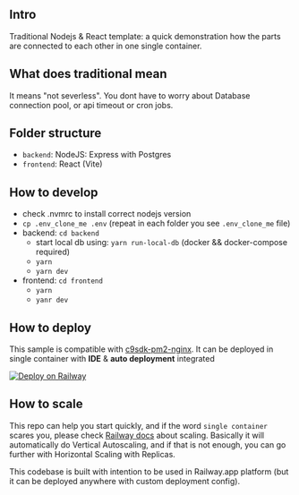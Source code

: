 ## Intro
Traditional Nodejs & React template: a quick demonstration how the parts are connected to each other in one single container.

## What does traditional mean
It means "not severless". You dont have to worry about Database connection pool, or api timeout or cron jobs.

## Folder structure
- `backend`: NodeJS: Express with Postgres
- `frontend`: React (Vite)

## How to develop
- check .nvmrc to install correct nodejs version
- `cp .env_clone_me .env` (repeat in each folder you see `.env_clone_me` file)
- backend: `cd backend`
  - start local db using: `yarn run-local-db` (docker && docker-compose required)
  - `yarn`
  - `yarn dev`
- frontend: `cd frontend`
  - `yarn`
  - `yanr dev`

## How to deploy

This sample is compatible with [c9sdk-pm2-nginx](https://github.com/lequanghuylc/c9sdk-pm2-nginx). It can be deployed in single container with **IDE** & **auto deployment** integrated

[![Deploy on Railway](https://railway.app/button.svg)](https://railway.app/template/EjubUu?referralCode=kmHOLH)

## How to scale

This repo can help you start quickly, and if the word `single container` scares you, please check [Railway docs](https://docs.railway.com/reference/scaling) about scaling. Basically it will automatically do Vertical Autoscaling, and if that is not enough, you can go further with Horizontal Scaling with Replicas.

This codebase is built with intention to be used in Railway.app platform (but it can be deployed anywhere with custom deployment config).
